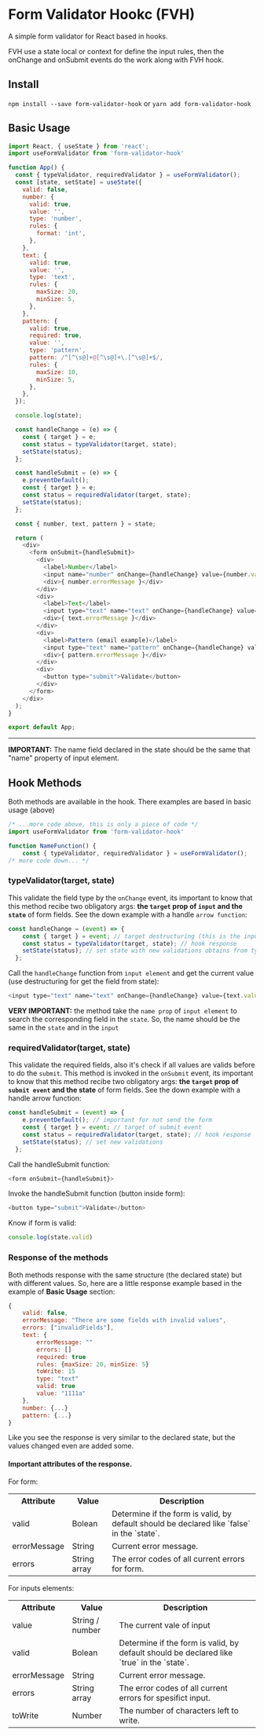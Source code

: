 # Form Validator Hookc (FVH)

A simple form validator for React based in hooks.

FVH use a state local or context for define the input rules,  then the onChange and onSubmit events do the work along with FVH hook.

## Install

`npm install --save form-validator-hook`
or
`yarn add form-validator-hook`

## Basic Usage

```javascript
import React, { useState } from 'react';
import useFormValidator from 'form-validator-hook'

function App() {
  const { typeValidator, requiredValidator } = useFormValidator();
  const [state, setState] = useState({
    valid: false,
    number: {
      valid: true,
      value: '',
      type: 'number',
      rules: {
        format: 'int',
      },
    },
    text: {
      valid: true,
      value: '',
      type: 'text',
      rules: {
        maxSize: 20,
        minSize: 5,
      },
    },
    pattern: {
      valid: true,
      required: true,
      value: '',
      type: 'pattern',
      pattern: /^[^\s@]+@[^\s@]+\.[^\s@]+$/,
      rules: {
        maxSize: 10,
        minSize: 5,
      },
    },
  });

  console.log(state);

  const handleChange = (e) => {
    const { target } = e;
    const status = typeValidator(target, state);
    setState(status);
  };

  const handleSubmit = (e) => {
    e.preventDefault();
    const { target } = e;
    const status = requiredValidator(target, state);
    setState(status);
  };

  const { number, text, pattern } = state;

  return (
    <div>
      <form onSubmit={handleSubmit}>
        <div>
          <label>Number</label>
          <input name="number" onChange={handleChange} value={number.value} />
          <div>{ number.errorMessage }</div>
        </div>
        <div>
          <label>Text</label>
          <input type="text" name="text" onChange={handleChange} value={text.value} />
          <div>{ text.errorMessage }</div>
        </div>
        <div>
          <label>Pattern (email example)</label>
          <input type="text" name="pattern" onChange={handleChange} value={pattern.value} />
          <div>{ pattern.errorMessage }</div>
        </div>
        <div>
          <button type="submit">Validate</button>
        </div>
      </form>
    </div>
  );
}

export default App;
```

------------

**IMPORTANT:** The name field declared in the state should be the same that "name" property of input element.

## Hook Methods

Both methods are available in the hook. There examples are based in basic usage (above)

```javascript
/* ...more code above, this is only a piece of code */
import useFormValidator from 'form-validator-hook'

function NameFunction() {
	const { typeValidator, requiredValidator } = useFormValidator();
/* more code down... */

```

### typeValidator(target, state)

This validate the field type by the `onChange` event, its important to know that this method recibe two obligatory args: **the `target` prop of `input` and the `state`** of form fields. See the down example with a handle `arrow function`:

```javascript
const handleChange = (event) => {
    const { target } = event; // target destructuring (this is the input target)
    const status = typeValidator(target, state); // hook response
    setState(status); // set state with new validations obtains from typeValidator
  };
```

Call the `handleChange` function from `input element` and get the current value (use destructuring for get the field from state):

```javascript
<input type="text" name="text" onChange={handleChange} value={text.value} />
```
**VERY IMPORTANT:** the method take the `name prop` of `input element` to search the corresponding field in the `state`. So, the name should be the same in the `state` and in the `input`

### requiredValidator(target, state)

This validate the required fields, also it's check if all values are valids before to do the `submit`. This method is invoked in the `onSubmit` event, its important to know that this method recibe two obligatory args: **the `target` prop of `submit event` and the state** of form fields. See the down example with a handle arrow function:

```javascript
const handleSubmit = (event) => {
    e.preventDefault(); // important for not send the form
    const { target } = event; // target of submit event
    const status = requiredValidator(target, state); // hook response
    setState(status); // set new validations
  };
```

Call the handleSubmit function:

```javascript
<form onSubmit={handleSubmit}>
```

Invoke the handleSubmit function (button inside form):

```javascript
<button type="submit">Validate</button>
```
Know if form is valid:

```javascript
console.log(state.valid)
```

###  Response of the methods

Both methods response with the same structure (the declared state) but with different values. So, here are a little response example based in the example of **Basic Usage** section:

```javascript
{
	valid: false,
	errorMessage: "There are some fields with invalid values",
	errors: ["invalidFields"],
	text: {
		errorMessage: ""
		errors: []
		required: true
		rules: {maxSize: 20, minSize: 5}
		toWrite: 15
		type: "text"
		valid: true
		value: "1111a"
	},
	number: {...}
	pattern: {...}
}
```

Like you see the response is very similar to the declared state, but the values changed even are added some.

#### Important attributes of the response.
For form:
<table>
	<tr> <th>Attribute</th><th>Value</th><th>Description</th></tr>
	<tr><td>valid</td><td>Bolean</td><td>Determine if the form is valid, by default should be declared like `false` in the `state`.</td></tr>
	<tr><td>errorMessage</td><td>String</td><td>Current error message.</td></tr>
	<tr><td>errors</td><td>String array</td><td>The error codes of all current errors for form.</td></tr>
</table>

For inputs elements:
<table>
	<tr> <th>Attribute</th><th>Value</th><th>Description</th></tr>
	<tr><td>value</td><td>String / number</td><td>The current vale of input</td></tr>
	<tr><td>valid</td><td>Bolean</td><td>Determine if the form is valid, by default should be declared like `true` in the `state`.</td></tr>
	<tr><td>errorMessage</td><td>String</td><td>Current error message.</td></tr>
	<tr><td>errors</td><td>String array</td><td>The error codes of all current errors for spesifict input.</td></tr>
	<tr><td>toWrite</td><td>Number</td><td>The number of characters left to write.</td></tr>
</table>

